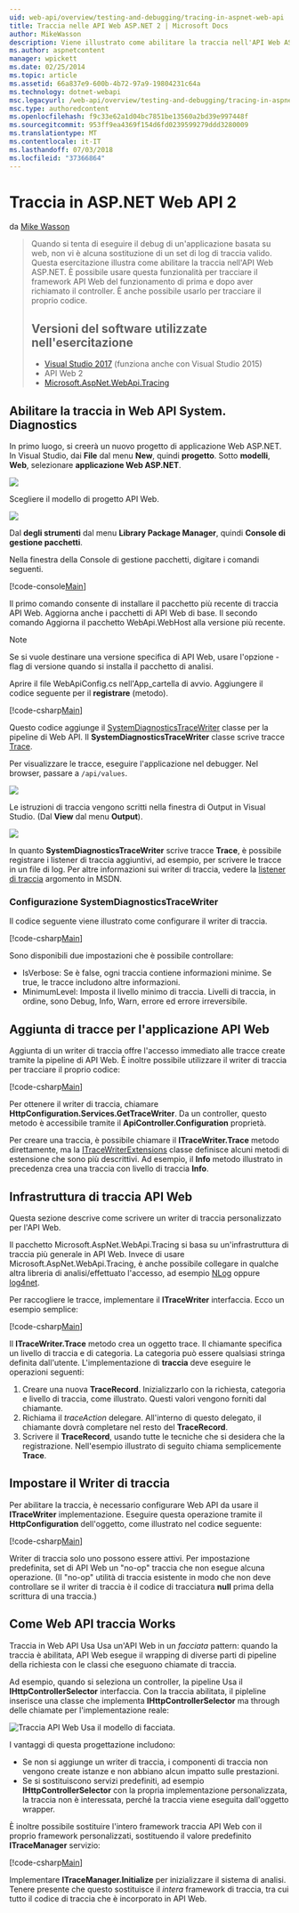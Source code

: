 ```yaml
---
uid: web-api/overview/testing-and-debugging/tracing-in-aspnet-web-api
title: Traccia nelle API Web ASP.NET 2 | Microsoft Docs
author: MikeWasson
description: Viene illustrato come abilitare la traccia nell'API Web ASP.NET.
ms.author: aspnetcontent
manager: wpickett
ms.date: 02/25/2014
ms.topic: article
ms.assetid: 66a837e9-600b-4b72-97a9-19804231c64a
ms.technology: dotnet-webapi
msc.legacyurl: /web-api/overview/testing-and-debugging/tracing-in-aspnet-web-api
msc.type: authoredcontent
ms.openlocfilehash: f9c33e62a1d04bc7851be13560a2bd39e997448f
ms.sourcegitcommit: 953ff9ea4369f154d6fd0239599279ddd3280009
ms.translationtype: MT
ms.contentlocale: it-IT
ms.lasthandoff: 07/03/2018
ms.locfileid: "37366864"
---
```

<a name="tracing-in-aspnet-web-api-2"></a>Traccia in ASP.NET Web API 2
====================
da [Mike Wasson](https://github.com/MikeWasson)

> Quando si tenta di eseguire il debug di un'applicazione basata su web, non vi è alcuna sostituzione di un set di log di traccia valido. Questa esercitazione illustra come abilitare la traccia nell'API Web ASP.NET. È possibile usare questa funzionalità per tracciare il framework API Web del funzionamento di prima e dopo aver richiamato il controller. È anche possibile usarlo per tracciare il proprio codice.
> 
> ## <a name="software-versions-used-in-the-tutorial"></a>Versioni del software utilizzate nell'esercitazione
> 
> 
> - [Visual Studio 2017](https://www.visualstudio.com/downloads/) (funziona anche con Visual Studio 2015)
> - API Web 2
> - [Microsoft.AspNet.WebApi.Tracing](http://www.nuget.org/packages/Microsoft.AspNet.WebApi.Tracing)


## <a name="enable-systemdiagnostics-tracing-in-web-api"></a>Abilitare la traccia in Web API System. Diagnostics

In primo luogo, si creerà un nuovo progetto di applicazione Web ASP.NET. In Visual Studio, dai **File** dal menu **New**, quindi **progetto**. Sotto **modelli**, **Web**, selezionare **applicazione Web ASP.NET**.

[![](tracing-in-aspnet-web-api/_static/image2.png)](tracing-in-aspnet-web-api/_static/image1.png)

Scegliere il modello di progetto API Web.

[![](tracing-in-aspnet-web-api/_static/image4.png)](tracing-in-aspnet-web-api/_static/image3.png)

Dal **degli strumenti** dal menu **Library Package Manager**, quindi **Console di gestione pacchetti**.

Nella finestra della Console di gestione pacchetti, digitare i comandi seguenti.

[!code-console[Main](tracing-in-aspnet-web-api/samples/sample1.cmd)]

Il primo comando consente di installare il pacchetto più recente di traccia API Web. Aggiorna anche i pacchetti di API Web di base. Il secondo comando Aggiorna il pacchetto WebApi.WebHost alla versione più recente.

> [!NOTE]
> Se si vuole destinare una versione specifica di API Web, usare l'opzione - flag di versione quando si installa il pacchetto di analisi.


Aprire il file WebApiConfig.cs nell'App\_cartella di avvio. Aggiungere il codice seguente per il **registrare** (metodo).

[!code-csharp[Main](tracing-in-aspnet-web-api/samples/sample2.cs?highlight=6)]

Questo codice aggiunge il [SystemDiagnosticsTraceWriter](https://msdn.microsoft.com/library/system.web.http.tracing.systemdiagnosticstracewriter.aspx) classe per la pipeline di Web API. Il **SystemDiagnosticsTraceWriter** classe scrive tracce [Trace](https://msdn.microsoft.com/library/system.diagnostics.trace).

Per visualizzare le tracce, eseguire l'applicazione nel debugger. Nel browser, passare a `/api/values`.

![](tracing-in-aspnet-web-api/_static/image5.png)

Le istruzioni di traccia vengono scritti nella finestra di Output in Visual Studio. (Dal **View** dal menu **Output**).

[![](tracing-in-aspnet-web-api/_static/image7.png)](tracing-in-aspnet-web-api/_static/image6.png)

In quanto **SystemDiagnosticsTraceWriter** scrive tracce **Trace**, è possibile registrare i listener di traccia aggiuntivi, ad esempio, per scrivere le tracce in un file di log. Per altre informazioni sui writer di traccia, vedere la [listener di traccia](https://msdn.microsoft.com/library/4y5y10s7.aspx) argomento in MSDN.

### <a name="configuring-systemdiagnosticstracewriter"></a>Configurazione SystemDiagnosticsTraceWriter

Il codice seguente viene illustrato come configurare il writer di traccia.

[!code-csharp[Main](tracing-in-aspnet-web-api/samples/sample3.cs)]

Sono disponibili due impostazioni che è possibile controllare:

- IsVerbose: Se è false, ogni traccia contiene informazioni minime. Se true, le tracce includono altre informazioni.
- MinimumLevel: Imposta il livello minimo di traccia. Livelli di traccia, in ordine, sono Debug, Info, Warn, errore ed errore irreversibile.

## <a name="adding-traces-to-your-web-api-application"></a>Aggiunta di tracce per l'applicazione API Web

Aggiunta di un writer di traccia offre l'accesso immediato alle tracce create tramite la pipeline di API Web. È inoltre possibile utilizzare il writer di traccia per tracciare il proprio codice:

[!code-csharp[Main](tracing-in-aspnet-web-api/samples/sample4.cs)]

Per ottenere il writer di traccia, chiamare **HttpConfiguration.Services.GetTraceWriter**. Da un controller, questo metodo è accessibile tramite il **ApiController.Configuration** proprietà.

Per creare una traccia, è possibile chiamare il **ITraceWriter.Trace** metodo direttamente, ma la [ITraceWriterExtensions](https://msdn.microsoft.com/library/system.web.http.tracing.itracewriterextensions.aspx) classe definisce alcuni metodi di estensione che sono più descrittivi. Ad esempio, il **Info** metodo illustrato in precedenza crea una traccia con livello di traccia **Info**.

## <a name="web-api-tracing-infrastructure"></a>Infrastruttura di traccia API Web

Questa sezione descrive come scrivere un writer di traccia personalizzato per l'API Web.

Il pacchetto Microsoft.AspNet.WebApi.Tracing si basa su un'infrastruttura di traccia più generale in API Web. Invece di usare Microsoft.AspNet.WebApi.Tracing, è anche possibile collegare in qualche altra libreria di analisi/effettuato l'accesso, ad esempio [NLog](http://nlog-project.org/) oppure [log4net](http://logging.apache.org/log4net/).

Per raccogliere le tracce, implementare il **ITraceWriter** interfaccia. Ecco un esempio semplice:

[!code-csharp[Main](tracing-in-aspnet-web-api/samples/sample5.cs)]

Il **ITraceWriter.Trace** metodo crea un oggetto trace. Il chiamante specifica un livello di traccia e di categoria. La categoria può essere qualsiasi stringa definita dall'utente. L'implementazione di **traccia** deve eseguire le operazioni seguenti:

1. Creare una nuova **TraceRecord**. Inizializzarlo con la richiesta, categoria e livello di traccia, come illustrato. Questi valori vengono forniti dal chiamante.
2. Richiama il *traceAction* delegare. All'interno di questo delegato, il chiamante dovrà completare nel resto del **TraceRecord**.
3. Scrivere il **TraceRecord**, usando tutte le tecniche che si desidera che la registrazione. Nell'esempio illustrato di seguito chiama semplicemente **Trace**.

## <a name="setting-the-trace-writer"></a>Impostare il Writer di traccia

Per abilitare la traccia, è necessario configurare Web API da usare il **ITraceWriter** implementazione. Eseguire questa operazione tramite il **HttpConfiguration** dell'oggetto, come illustrato nel codice seguente:

[!code-csharp[Main](tracing-in-aspnet-web-api/samples/sample6.cs)]

Writer di traccia solo uno possono essere attivi. Per impostazione predefinita, set di API Web un &quot;no-op&quot; traccia che non esegue alcuna operazione. (Il &quot;no-op&quot; utilità di traccia esistente in modo che non deve controllare se il writer di traccia è il codice di tracciatura **null** prima della scrittura di una traccia.)

## <a name="how-web-api-tracing-works"></a>Come Web API traccia Works

Traccia in Web API Usa Usa un'API Web in un *facciata* pattern: quando la traccia è abilitata, API Web esegue il wrapping di diverse parti di pipeline della richiesta con le classi che eseguono chiamate di traccia.

Ad esempio, quando si seleziona un controller, la pipeline Usa il **IHttpControllerSelector** interfaccia. Con la traccia abilitata, il pipleline inserisce una classe che implementa **IHttpControllerSelector** ma through delle chiamate per l'implementazione reale:

![Traccia API Web Usa il modello di facciata.](tracing-in-aspnet-web-api/_static/image8.png)

I vantaggi di questa progettazione includono:

- Se non si aggiunge un writer di traccia, i componenti di traccia non vengono create istanze e non abbiano alcun impatto sulle prestazioni.
- Se si sostituiscono servizi predefiniti, ad esempio **IHttpControllerSelector** con la propria implementazione personalizzata, la traccia non è interessata, perché la traccia viene eseguita dall'oggetto wrapper.

È inoltre possibile sostituire l'intero framework traccia API Web con il proprio framework personalizzati, sostituendo il valore predefinito **ITraceManager** servizio:

[!code-csharp[Main](tracing-in-aspnet-web-api/samples/sample7.cs)]

Implementare **ITraceManager.Initialize** per inizializzare il sistema di analisi. Tenere presente che questo sostituisce il *intera* framework di traccia, tra cui tutto il codice di traccia che è incorporato in API Web.
